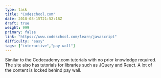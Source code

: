 ```yaml
---
type: task
title: "Codeschool.com"
date: 2018-03-15T21:52:18Z
draft: true
weight: 999
primary: false
link: "https://www.codeschool.com/learn/javascript"
difficulty: "easy"
tags: ["interactive","pay wall"]
---
```


Similar to the Codecademy.com tutorials with no prior knowledge required.
The site also has tutorials for libraries such as JQuery and React.
A lot of the content is locked behind pay wall.